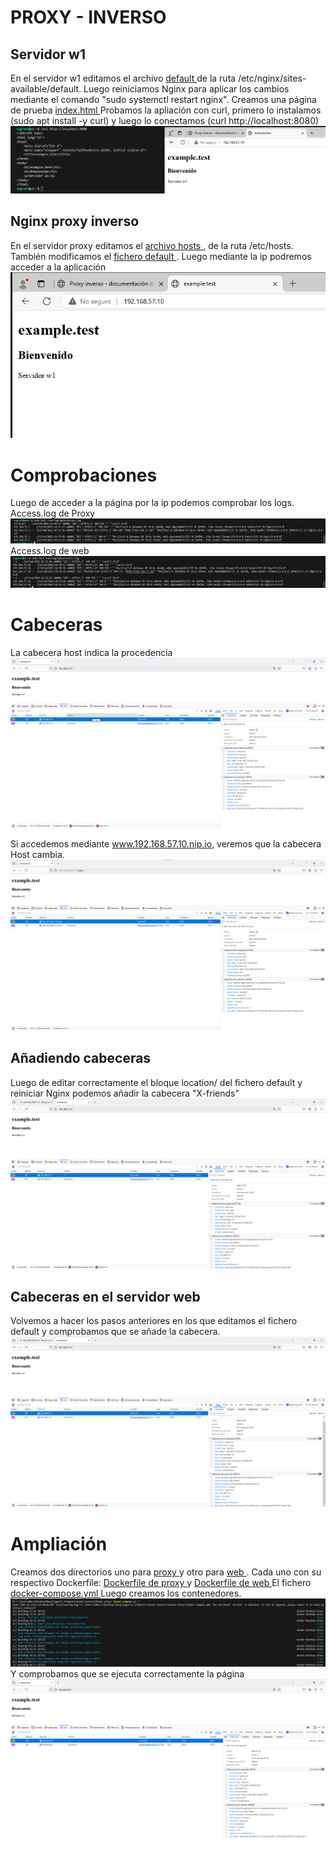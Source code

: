 # PROXY - INVERSO
## Servidor w1
En el servidor w1 editamos el archivo <a href="/w1/default"> default </a> de la ruta /etc/nginx/sites-available/default.
Luego reiniciamos Nginx para aplicar los cambios mediante el comando "sudo systemctl restart nginx".
Creamos una página de prueba <a href="/w1/index.html"> index.html </a>
Probamos la apliación con curl, primero lo instalamos (sudo apt install -y curl) y luego lo conectamos (curl http://localhost:8080)
<img src="/w1/img/curl.png" alt="curl">

## Nginx proxy inverso 
En el servidor proxy editamos el <a href="/proxy/hosts"> archivo hosts </a>, de la ruta  /etc/hosts. También modificamos el <a href="/proxy/default"> fichero default </a> . Luego mediante la ip podremos acceder a la aplicación
<img src="/proxy/navegador.png" alt="salida por navegador">

# Comprobaciones
Luego de acceder a la página por la ip podemos comprobar los logs.
Access.log de Proxy
<img src="/proxy/access-log.png" alt="access.log">
Access.log de web
<img src="/w1/img/access-log.png" alt="access-log de web">

# Cabeceras
La cabecera host indica la procedencia 
<img src="/w1/img/cabecera-hosts.png" alt="cabecera host">

Si accedemos mediante www.192.168.57.10.nip.io, veremos que la cabecera Host cambia. 
<img src="/w1/img/host-no-ip.png" alt="cabecera con nip.io">

## Añadiendo cabeceras
Luego de editar correctamente el bloque location/ del fichero default y reiniciar Nginx podemos añadir la cabecera "X-friends"
<img src="/proxy/cabecera-x-friend.png" alt="cabecera x-friend">

## Cabeceras en el servidor web
Volvemos a hacer los pasos anteriores en los que editamos el fichero default y comprobamos que se añade la cabecera.
<img src="/w1/img/2da-cabecera-host.png">


# Ampliación
Creamos dos directorios uno para <a href="o/docker-proxy/proxy/"> proxy </a> y otro para <a href="/docker-proxy/web/"> web </a>.
Cada uno con su respectivo Dockerfile: <a href="/docker-proxy/proxy/Dockerfile" > Dockerfile de proxy </a> y <a href="/docker-proxy/web/Dockerfile" > Dockerfile de web </a> 
El fichero <a href="//docker-proxy/docker-compose.yml"> docker-compose.yml </a>
Luego creamos los contenedores.
<img src="/docker-proxy/docker-up.png">
Y comprobamos que se ejecuta correctamente la página 
<img src="/docker-proxy/ejecucion.png">
